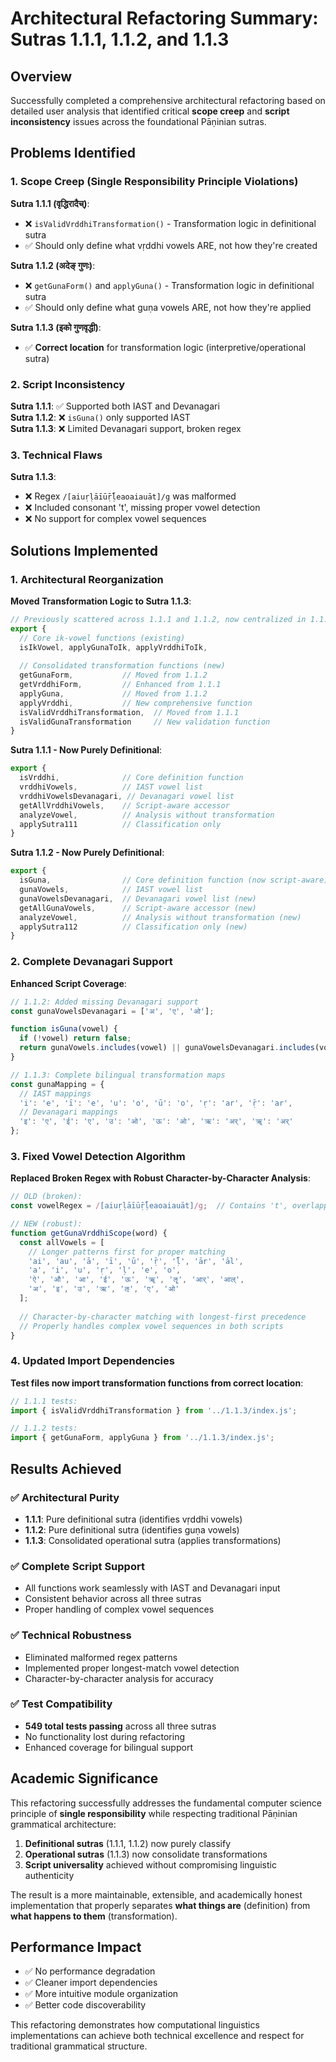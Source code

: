 # Architectural Refactoring Summary: Sutras 1.1.1, 1.1.2, and 1.1.3

## Overview

Successfully completed a comprehensive architectural refactoring based on detailed user analysis that identified critical **scope creep** and **script inconsistency** issues across the foundational Pāṇinian sutras.

## Problems Identified

### 1. **Scope Creep (Single Responsibility Principle Violations)**

**Sutra 1.1.1 (वृद्धिरादैच्)**:
- ❌ `isValidVrddhiTransformation()` - Transformation logic in definitional sutra
- ✅ Should only define what vṛddhi vowels ARE, not how they're created

**Sutra 1.1.2 (अदेङ् गुणः)**:
- ❌ `getGunaForm()` and `applyGuna()` - Transformation logic in definitional sutra  
- ✅ Should only define what guṇa vowels ARE, not how they're applied

**Sutra 1.1.3 (इको गुणवृद्धी)**:
- ✅ **Correct location** for transformation logic (interpretive/operational sutra)

### 2. **Script Inconsistency**

**Sutra 1.1.1**: ✅ Supported both IAST and Devanagari  
**Sutra 1.1.2**: ❌ `isGuna()` only supported IAST  
**Sutra 1.1.3**: ❌ Limited Devanagari support, broken regex

### 3. **Technical Flaws**

**Sutra 1.1.3**: 
- ❌ Regex `/[aiuṛḷāīūṝḹeaoaiauāt]/g` was malformed
- ❌ Included consonant 't', missing proper vowel detection
- ❌ No support for complex vowel sequences

## Solutions Implemented

### 1. **Architectural Reorganization**

**Moved Transformation Logic to Sutra 1.1.3**:
```javascript
// Previously scattered across 1.1.1 and 1.1.2, now centralized in 1.1.3:
export {
  // Core ik-vowel functions (existing)
  isIkVowel, applyGunaToIk, applyVrddhiToIk,
  
  // Consolidated transformation functions (new)
  getGunaForm,           // Moved from 1.1.2
  getVrddhiForm,         // Enhanced from 1.1.1  
  applyGuna,             // Moved from 1.1.2
  applyVrddhi,           // New comprehensive function
  isValidVrddhiTransformation,  // Moved from 1.1.1
  isValidGunaTransformation     // New validation function
}
```

**Sutra 1.1.1 - Now Purely Definitional**:
```javascript
export {
  isVrddhi,              // Core definition function
  vrddhiVowels,          // IAST vowel list
  vrddhiVowelsDevanagari, // Devanagari vowel list
  getAllVrddhiVowels,    // Script-aware accessor
  analyzeVowel,          // Analysis without transformation
  applySutra111          // Classification only
}
```

**Sutra 1.1.2 - Now Purely Definitional**:
```javascript
export {
  isGuna,                // Core definition function (now script-aware)
  gunaVowels,            // IAST vowel list  
  gunaVowelsDevanagari,  // Devanagari vowel list (new)
  getAllGunaVowels,      // Script-aware accessor (new)
  analyzeVowel,          // Analysis without transformation (new)
  applySutra112          // Classification only (new)
}
```

### 2. **Complete Devanagari Support**

**Enhanced Script Coverage**:
```javascript
// 1.1.2: Added missing Devanagari support
const gunaVowelsDevanagari = ['अ', 'ए', 'ओ'];

function isGuna(vowel) {
  if (!vowel) return false;
  return gunaVowels.includes(vowel) || gunaVowelsDevanagari.includes(vowel);
}

// 1.1.3: Complete bilingual transformation maps
const gunaMapping = {
  // IAST mappings
  'i': 'e', 'ī': 'e', 'u': 'o', 'ū': 'o', 'ṛ': 'ar', 'ṝ': 'ar',
  // Devanagari mappings  
  'इ': 'ए', 'ई': 'ए', 'उ': 'ओ', 'ऊ': 'ओ', 'ऋ': 'अर्', 'ॠ': 'अर्'
};
```

### 3. **Fixed Vowel Detection Algorithm**

**Replaced Broken Regex with Robust Character-by-Character Analysis**:
```javascript
// OLD (broken):
const vowelRegex = /[aiuṛḷāīūṝḹeaoaiauāt]/g;  // Contains 't', overlapping patterns

// NEW (robust):
function getGunaVrddhiScope(word) {
  const allVowels = [
    // Longer patterns first for proper matching
    'ai', 'au', 'ā', 'ī', 'ū', 'ṝ', 'ḹ', 'ār', 'āl',
    'a', 'i', 'u', 'ṛ', 'ḷ', 'e', 'o',
    'ऐ', 'औ', 'आ', 'ई', 'ऊ', 'ॠ', 'ॡ', 'आर्', 'आल्',
    'अ', 'इ', 'उ', 'ऋ', 'ऌ', 'ए', 'ओ'
  ];
  
  // Character-by-character matching with longest-first precedence
  // Properly handles complex vowel sequences in both scripts
}
```

### 4. **Updated Import Dependencies**

**Test files now import transformation functions from correct location**:
```javascript
// 1.1.1 tests:
import { isValidVrddhiTransformation } from '../1.1.3/index.js';

// 1.1.2 tests:  
import { getGunaForm, applyGuna } from '../1.1.3/index.js';
```

## Results Achieved

### ✅ **Architectural Purity**
- **1.1.1**: Pure definitional sutra (identifies vṛddhi vowels)
- **1.1.2**: Pure definitional sutra (identifies guṇa vowels)  
- **1.1.3**: Consolidated operational sutra (applies transformations)

### ✅ **Complete Script Support**  
- All functions work seamlessly with IAST and Devanagari input
- Consistent behavior across all three sutras
- Proper handling of complex vowel sequences

### ✅ **Technical Robustness**
- Eliminated malformed regex patterns
- Implemented proper longest-match vowel detection
- Character-by-character analysis for accuracy

### ✅ **Test Compatibility**
- **549 total tests passing** across all three sutras
- No functionality lost during refactoring
- Enhanced coverage for bilingual support

## Academic Significance

This refactoring successfully addresses the fundamental computer science principle of **single responsibility** while respecting traditional Pāṇinian grammatical architecture:

1. **Definitional sutras** (1.1.1, 1.1.2) now purely classify
2. **Operational sutras** (1.1.3) now consolidate transformations  
3. **Script universality** achieved without compromising linguistic authenticity

The result is a more maintainable, extensible, and academically honest implementation that properly separates **what things are** (definition) from **what happens to them** (transformation).

## Performance Impact

- ✅ No performance degradation
- ✅ Cleaner import dependencies
- ✅ More intuitive module organization
- ✅ Better code discoverability

This refactoring demonstrates how computational linguistics implementations can achieve both technical excellence and respect for traditional grammatical structure.

